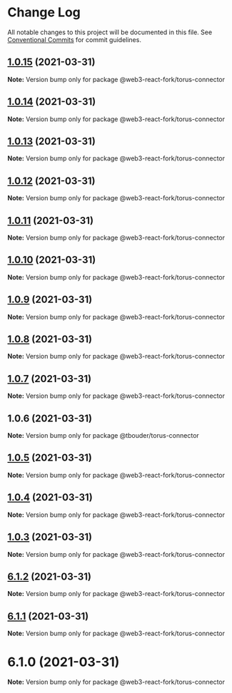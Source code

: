 # Change Log

All notable changes to this project will be documented in this file.
See [Conventional Commits](https://conventionalcommits.org) for commit guidelines.

## [1.0.15](https://github.com/TBouder/web3-react-fork/compare/@web3-react-fork/torus-connector@1.0.14...@web3-react-fork/torus-connector@1.0.15) (2021-03-31)

**Note:** Version bump only for package @web3-react-fork/torus-connector





## [1.0.14](https://github.com/TBouder/web3-react-fork/compare/@web3-react-fork/torus-connector@1.0.13...@web3-react-fork/torus-connector@1.0.14) (2021-03-31)

**Note:** Version bump only for package @web3-react-fork/torus-connector





## [1.0.13](https://github.com/TBouder/web3-react-fork/compare/@web3-react-fork/torus-connector@1.0.12...@web3-react-fork/torus-connector@1.0.13) (2021-03-31)

**Note:** Version bump only for package @web3-react-fork/torus-connector





## [1.0.12](https://github.com/TBouder/web3-react-fork/compare/@web3-react-fork/torus-connector@1.0.11...@web3-react-fork/torus-connector@1.0.12) (2021-03-31)

**Note:** Version bump only for package @web3-react-fork/torus-connector





## [1.0.11](https://github.com/TBouder/web3-react-fork/compare/@web3-react-fork/torus-connector@1.0.10...@web3-react-fork/torus-connector@1.0.11) (2021-03-31)

**Note:** Version bump only for package @web3-react-fork/torus-connector





## [1.0.10](https://github.com/TBouder/web3-react-fork/compare/@web3-react-fork/torus-connector@1.0.9...@web3-react-fork/torus-connector@1.0.10) (2021-03-31)

**Note:** Version bump only for package @web3-react-fork/torus-connector





## [1.0.9](https://github.com/TBouder/web3-react-fork/compare/@web3-react-fork/torus-connector@1.0.8...@web3-react-fork/torus-connector@1.0.9) (2021-03-31)

**Note:** Version bump only for package @web3-react-fork/torus-connector





## [1.0.8](https://github.com/TBouder/web3-react-fork/compare/@web3-react-fork/torus-connector@1.0.7...@web3-react-fork/torus-connector@1.0.8) (2021-03-31)

**Note:** Version bump only for package @web3-react-fork/torus-connector





## [1.0.7](https://github.com/TBouder/web3-react-fork/compare/@web3-react-fork/torus-connector@1.0.5...@web3-react-fork/torus-connector@1.0.7) (2021-03-31)

**Note:** Version bump only for package @web3-react-fork/torus-connector





## 1.0.6 (2021-03-31)

**Note:** Version bump only for package @tbouder/torus-connector





## [1.0.5](https://github.com/TBouder/web3-react-fork/compare/@web3-react-fork/torus-connector@1.0.4...@web3-react-fork/torus-connector@1.0.5) (2021-03-31)

**Note:** Version bump only for package @web3-react-fork/torus-connector





## [1.0.4](https://github.com/TBouder/web3-react-fork/compare/@web3-react-fork/torus-connector@1.0.3...@web3-react-fork/torus-connector@1.0.4) (2021-03-31)

**Note:** Version bump only for package @web3-react-fork/torus-connector





## [1.0.3](https://github.com/TBouder/web3-react-fork/compare/@web3-react-fork/torus-connector@6.1.2...@web3-react-fork/torus-connector@1.0.3) (2021-03-31)

**Note:** Version bump only for package @web3-react-fork/torus-connector





## [6.1.2](https://github.com/TBouder/web3-react-fork/compare/@web3-react-fork/torus-connector@6.1.1...@web3-react-fork/torus-connector@6.1.2) (2021-03-31)

**Note:** Version bump only for package @web3-react-fork/torus-connector





## [6.1.1](https://github.com/TBouder/web3-react-fork/compare/@web3-react-fork/torus-connector@6.1.0...@web3-react-fork/torus-connector@6.1.1) (2021-03-31)

**Note:** Version bump only for package @web3-react-fork/torus-connector





# 6.1.0 (2021-03-31)

**Note:** Version bump only for package @web3-react-fork/torus-connector
